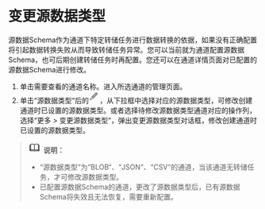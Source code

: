 # 变更源数据类型<a name="dgc_01_0206"></a>

源数据Schema作为通道下特定转储任务进行数据转换的依据，如果没有正确配置将引起数据转换失败从而导致转储任务异常。您可以当前就为通道配置源数据Schema，也可后期创建转储任务时再配置。您还可以在通道详情页面对已配置的源数据Schema进行修改。

1.  单击需要查看的通道名称。进入所选通道的管理页面。
2.  单击“源数据类型“后的![](figures/Snap7.jpg)，从下拉框中选择对应的源数据类型，可修改创建通道时已设置的源数据类型。或者选择待修改源数据类型通道对应的操作列，选择“更多  \>  变更源数据类型“，弹出变更源数据类型对话框，修改创建通道时已设置的源数据类型。

>![](public_sys-resources/icon-note.gif) **说明：** 
>-   “源数据类型“为“BLOB“、“JSON“、“CSV“的通道，当该通道无转储任务，才可修改源数据类型。
>-   已配置源数据Schema的通道，更改了源数据类型后，已有源数据Schema将失效且无法恢复，需要重新配置。

